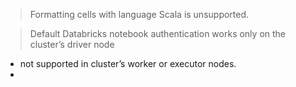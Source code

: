 > Formatting cells with language Scala is unsupported.

> Default Databricks notebook authentication works only on the cluster’s driver node
- not supported in cluster’s worker or executor nodes.
- 
